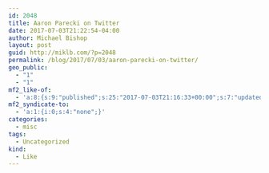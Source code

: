 ```yaml
---
id: 2048
title: Aaron Parecki on Twitter
date: 2017-07-03T21:22:54-04:00
author: Michael Bishop
layout: post
guid: http://miklb.com/?p=2048
permalink: /blog/2017/07/03/aaron-parecki-on-twitter/
geo_public:
  - "1"
  - "1"
mf2_like-of:
  - 'a:8:{s:9:"published";s:25:"2017-07-03T21:16:33+00:00";s:7:"updated";s:25:"2017-07-03T21:16:33+00:00";s:7:"summary";s:96:"Realizing that writing this Vue.js app is more like programming a spreadsheet than writing code.";s:4:"name";s:24:"Aaron Parecki on Twitter";s:8:"category";a:1:{i:0;s:0:"";}s:11:"publication";s:7:"Twitter";s:6:"author";a:3:{s:4:"name";s:13:"Aaron Parecki";s:3:"url";s:27:"https://twitter.com/aaronpk";s:5:"photo";s:75:"https://pbs.twimg.com/profile_images/775755455188512768/CA3YxGa4_bigger.jpg";}s:3:"url";s:53:"https://twitter.com/aaronpk/status/881985037029134337";}'
mf2_syndicate-to:
  - 'a:1:{i:0;s:4:"none";}'
categories:
  - misc
tags:
  - Uncategorized
kind:
  - Like
---
```

